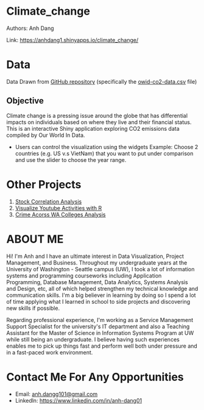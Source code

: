 # Climate_change

Authors: Anh Dang 

Link: https://anhdang1.shinyapps.io/climate_change/ 

# Data
Data Drawn from [GitHub repository](https://github.com/owid/co2-data/) (specifically the [owid-co2-data.csv](https://github.com/owid/co2-data/) file)

## Objective


Climate change is a pressing issue around the globe that has differential impacts on individuals based on where they live and their financial status. This is an interactive Shiny application exploring CO2 emissions data compiled by Our World In Data.

- Users can control the visualization using the widgets
Example: Choose 2 countries (e.g. US v.s VietNam) that you want to put under comparison and use the slider to choose the year range. 


# Other Projects
1. [Stock Correlation Analysis](https://github.com/anhdang1/stock-correlation-analysis)
2. [Visualize Youtube Activities with R](https://github.com/anhdang1/visualize-youtube-activities-with-R)
3. [Crime Acorss WA Colleges Analysis](https://anhdang1.shinyapps.io/crimes-in-wa-colleges/)

# ABOUT ME
Hi! I'm Anh and I have an ultimate interest in Data Visualization, Project Management, and Business. Throughout my undergraduate years at the University of Washington - Seattle campus (UW), I took a lot of information systems and programming courseworks including Application Programming, Database Management, Data Analytics, Systems Analysis and Design, etc, all of which helped strengthen my technical knowledge and communication skills.
I'm a big believer in learning by doing so I spend a lot of time applying what I learned in school to side projects and discovering new skills if possible.

Regarding professional experience, I'm working as a Service Management Support Specialist for the university's IT department and also a Teaching Assistant for the Master of Science in Information Systems Program at UW while still being an undergraduate. 
I believe having such experiences enables me to pick up things fast and perform well both under pressure and in a fast-paced work environment.

# Contact Me For Any Opportunities
- Email: anh.dangg101@gmail.com
- Linkedln: https://www.linkedin.com/in/anh-dang01 
